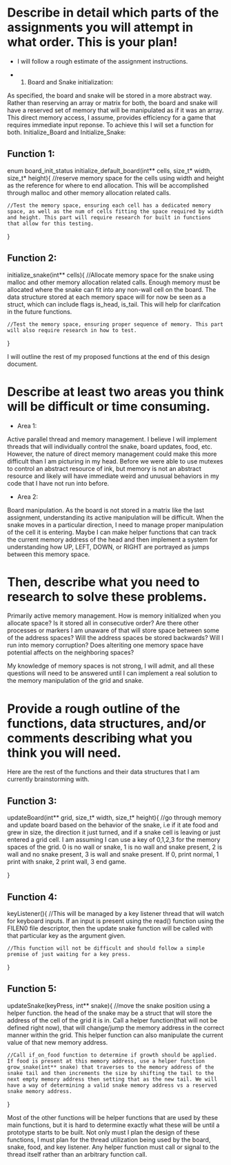 # Describe in detail which parts of the assignments you will attempt in what order. This is your plan!

- I will follow a rough estimate of the assignment instructions.

- 1. Board and Snake initialization:

As specified, the board and snake will be stored in a more abstract way. Rather than reserving an array or matrix for both, the board and snake will have a reserved set of memory that will be manipulated as if it was an array. This direct memory access, I assume, provides efficiency for a game that requires immediate input reponse. To achieve this I will set a function for both. Initialize_Board and Initialize_Snake:

## Function 1:

enum board_init_status
initialize_default_board(int** cells, size_t* width, size_t* height){
    //reserve memory space for the cells using width and height as the reference for where to end allocation. This will be accomplished through malloc and other memory allocation related calls.

    //Test the memory space, ensuring each cell has a dedicated memory space, as well as the num of cells fitting the space required by width and height. This part will require research for built in functions that allow for this testing.

}

## Function 2:

initialize_snake(int** cells){
    //Allocate memory space for the snake using malloc and other memory allocation related calls. Enough memory must be allocated where the snake can fit into any non-wall cell on the board. The data structure stored at each memory space will for now be seen as a struct, which can include flags is_head, is_tail. This will help for clarifcation in the future functions.

    //Test the memory space, ensuring proper sequence of memory. This part will also require research in how to test.

}

I will outline the rest of my proposed functions at the end of this design document.

# Describe at least two areas you think will be difficult or time consuming.

- Area 1:

Active parallel thread and memory management. I believe I will implement threads that will individually control the snake, board updates, food, etc. However, the nature of direct memory management could make this more difficult than I am picturing in my head. Before we were able to use mutexes to control an abstract resource of ink, but memory is not an abstract resource and likely will have immediate weird and unusual behaviors in my code that I have not run into before.

- Area 2:

Board manipulation. As the board is not stored in a matrix like the last assignment, understanding its active manipulation will be difficult. When the snake moves in a particular direction, I need to manage proper manipulation of the cell it is entering. Maybe I can make helper functions that can track the current memory address of the head and then implement a system for understanding how UP, LEFT, DOWN, or RIGHT are portrayed as jumps between this memory space.

# Then, describe what you need to research to solve these problems.

Primarily active memory management. How is memory initialized when you allocate space? Is it stored all in consecutive order? Are there other processes or markers I am unaware of that will store space between some of the address spaces? Will the address spaces be stored backwards? Will I run into memory corruption? Does alteriting one memory space have potential affects on the neighboring spaces?

My knowledge of memory spaces is not strong, I will admit, and all these questions will need to be answered until I can implement a real solution to the memory manipulation of the grid and snake.

# Provide a rough outline of the functions, data structures, and/or comments describing what you think you will need.

Here are the rest of the functions and their data structures that I am currently brainstorming with.

## Function 3:

updateBoard(int** grid, size_t* width, size_t* height){
    //go through memory and update board based on the behavior of the snake, i.e if it ate food and grew in size, the direction it just turned, and if a snake cell is leaving or just entered a grid cell. I am assuming I can use a key of 0,1,2,3 for the memory spaces of the grid. 0 is no wall or snake, 1 is no wall and snake present, 2 is wall and no snake present, 3 is wall and snake present. If 0, print normal, 1 print with snake, 2 print wall, 3 end game.

}

## Function 4:

keyListener(){
    //This will be managed by a key listener thread that will watch for keyboard inputs. If an input is present using the read() function using the FILEN0 file descriptor, then the update snake function will be called with that particular key as the argument given.

    //This function will not be difficult and should follow a simple premise of just waiting for a key press.

}

## Function 5:

updateSnake(keyPress, int** snake){
    //move the snake position using a helper function. the head of the snake may be a struct that will store the address of the cell of the grid it is in. Call a helper function(that will not be defined right now), that will change/jump the memory address in the correct manner within the grid. This helper function can also manipulate the current value of that new memory address.

    //Call if_on_food function to determine if growth should be applied. If food is present at this memory address, use a helper function grow_snake(int** snake) that traverses to the memory address of the snake tail and then increments the size by shifting the tail to the next empty memory address then setting that as the new tail. We will have a way of determining a valid snake memory address vs a reserved snake memory address.

}

Most of the other functions will be helper functions that are used by these main functions, but it is hard to determine exactly what these will be until a prototype starts to be built. Not only must I plan the design of these functions, I must plan for the thread utilization being used by the board, snake, food, and key listener. Any helper function must call or signal to the thread itself rather than an arbitrary function call.